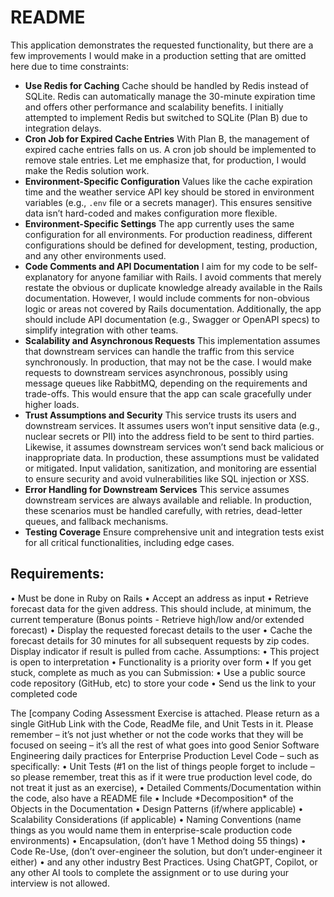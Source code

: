 # README

This application demonstrates the requested functionality, but there are a few improvements I would make in a production setting that are omitted here due to time constraints:

- **Use Redis for Caching**
  Cache should be handled by Redis instead of SQLite. Redis can automatically manage the 30-minute expiration time and offers other performance and scalability benefits. I initially attempted to implement Redis but switched to SQLite (Plan B) due to integration delays.
- **Cron Job for Expired Cache Entries**
  With Plan B, the management of expired cache entries falls on us. A cron job should be implemented to remove stale entries. Let me emphasize that, for production, I would make the Redis solution work.
- **Environment-Specific Configuration**
  Values like the cache expiration time and the weather service API key should be stored in environment variables (e.g., `.env` file or a secrets manager). This ensures sensitive data isn’t hard-coded and makes configuration more flexible.
- **Environment-Specific Settings**
  The app currently uses the same configuration for all environments. For production readiness, different configurations should be defined for development, testing, production, and any other environments used.
- **Code Comments and API Documentation**
  I aim for my code to be self-explanatory for anyone familiar with Rails. I avoid comments that merely restate the obvious or duplicate knowledge already available in the Rails documentation. However, I would include comments for non-obvious logic or areas not covered by Rails documentation. Additionally, the app should include API documentation (e.g., Swagger or OpenAPI specs) to simplify integration with other teams.
- **Scalability and Asynchronous Requests**
  This implementation assumes that downstream services can handle the traffic from this service synchronously. In production, that may not be the case. I would make requests to downstream services asynchronous, possibly using message queues like RabbitMQ, depending on the requirements and trade-offs. This would ensure that the app can scale gracefully under higher loads.
- **Trust Assumptions and Security**
  This service trusts its users and downstream services. It assumes users won’t input sensitive data (e.g., nuclear secrets or PII) into the address field to be sent to third parties. Likewise, it assumes downstream services won’t send back malicious or inappropriate data. In production, these assumptions must be validated or mitigated. Input validation, sanitization, and monitoring are essential to ensure security and avoid vulnerabilities like SQL injection or XSS.
- **Error Handling for Downstream Services**
  This service assumes downstream services are always available and reliable. In production, these scenarios must be handled carefully, with retries, dead-letter queues, and fallback mechanisms.
- **Testing Coverage**
  Ensure comprehensive unit and integration tests exist for all critical functionalities, including edge cases.



## Requirements:

• Must be done in Ruby on Rails
• Accept an address as input
• Retrieve forecast data for the given address. This should include, at minimum, the current temperature (Bonus points - Retrieve high/low and/or extended forecast)
• Display the requested forecast details to the user
• Cache the forecast details for 30 minutes for all subsequent requests by zip codes. Display indicator if result is pulled from cache.
Assumptions:
• This project is open to interpretation
• Functionality is a priority over form
• If you get stuck, complete as much as you can
Submission:
• Use a public source code repository (GitHub, etc) to store your code
• Send us the link to your completed code

The [company Coding Assessment Exercise is attached.  Please return as a single GitHub Link with the Code, ReadMe file, and Unit Tests in it.
Please remember – it’s not just whether or not the code works that they will be focused on seeing – it’s all the rest of what goes into good Senior Software Engineering daily practices for Enterprise Production Level Code – such as specifically:
• Unit Tests (#1 on the list of things people forget to include – so please remember, treat this as if it were true production level code, do not treat it just as an exercise),
• Detailed Comments/Documentation within the code, also have a README file
• Include \*Decomposition\* of the Objects in the Documentation
• Design Patterns (if/where applicable)
• Scalability Considerations (if applicable)
• Naming Conventions (name things as you would name them in enterprise-scale production code environments)
• Encapsulation, (don’t have 1 Method doing 55 things)
• Code Re-Use, (don’t over-engineer the solution, but don’t under-engineer it either)
• and any other industry Best Practices.
Using ChatGPT, Copilot, or any other AI tools to complete the assignment or to use during your interview is not allowed.
